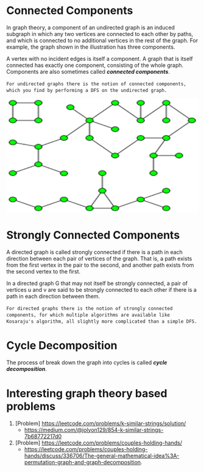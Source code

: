 # Connected Components
In graph theory, a component of an undirected graph is an induced subgraph in which any two vertices are connected to each other by paths, and which is connected to no additional vertices in the rest of the graph. For example, the graph shown in the illustration has three components.

A vertex with no incident edges is itself a component. A graph that is itself connected has exactly one component, consisting of the whole graph. Components are also sometimes called ***connected components***.

`For undirected graphs there is the notion of connected components, which you find by performing a DFS on the undirected graph.`

<img src="https://github.com/gauxs/cp/blob/master/media/images/component_graph.png?raw=true" width="600" height="300">

# Strongly Connected Components
A directed graph is called strongly connected if there is a path in each direction between each pair of vertices of the graph. That is, a path exists from the first vertex in the pair to the second, and another path exists from the second vertex to the first. 

In a directed graph G that may not itself be strongly connected, a pair of vertices u and v are said to be strongly connected to each other if there is a path in each direction between them.

`For directed graphs there is the notion of strongly connected components, for which multiple algorithms are available like Kosaraju's algorithm, all slightly more complicated than a simple DFS.`

# Cycle Decomposition
The process of break down the graph into cycles is called ***cycle decomposition***.

# Interesting graph theory based problems
1. [Problem] https://leetcode.com/problems/k-similar-strings/solution/ 
    - https://medium.com/@jolyon129/854-k-similar-strings-7b68772217d0
2. [Problem] https://leetcode.com/problems/couples-holding-hands/
    - https://leetcode.com/problems/couples-holding-hands/discuss/336706/The-general-mathematical-idea%3A-permutation-graph-and-graph-decomposition.